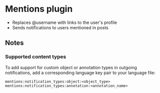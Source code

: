 Mentions plugin
================
 * Replaces @username with links to the user's profile
 * Sends notifications to users mentioned in posts

## Notes

### Supported content types

To add support for custom object or annotation types in outgoing notifications,
add a corresponding language key pair to your language file:

``mentions:notification_types:object:<object_type>``
``mentions:notification_types:annotation:<annotation_name>``
